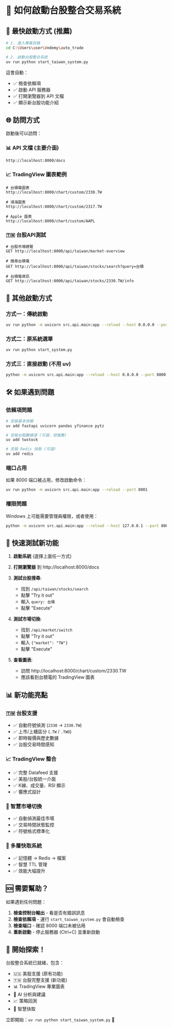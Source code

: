 # 🚀 如何啟動台股整合交易系統

## 🎯 最快啟動方式 (推薦)

```bash
# 1. 進入專案目錄
cd C:\Users\user\Undemy\auto_trade

# 2. 啟動台股整合系統
uv run python start_taiwan_system.py
```

這會自動：
- ✅ 檢查依賴項
- ✅ 啟動 API 服務器 
- ✅ 打開瀏覽器到 API 文檔
- ✅ 顯示新台股功能介紹

## 🌐 訪問方式

啟動後可以訪問：

### 📊 API 文檔 (主要介面)
```
http://localhost:8000/docs
```

### 📈 TradingView 圖表範例
```
# 台積電圖表
http://localhost:8000/chart/custom/2330.TW

# 鴻海圖表  
http://localhost:8000/chart/custom/2317.TW

# Apple 圖表
http://localhost:8000/chart/custom/AAPL
```

### 🇹🇼 台股API測試
```
# 台股市場總覽
GET http://localhost:8000/api/taiwan/market-overview

# 搜尋台積電
GET http://localhost:8000/api/taiwan/stocks/search?query=台積

# 台積電資訊
GET http://localhost:8000/api/taiwan/stocks/2330.TW/info
```

## 🔄 其他啟動方式

### 方式一：傳統啟動
```bash
uv run python -m uvicorn src.api.main:app --reload --host 0.0.0.0 --port 8000
```

### 方式二：原系統選單
```bash
uv run python start_system.py
```

### 方式三：直接啟動 (不用 uv)
```bash
python -m uvicorn src.api.main:app --reload --host 0.0.0.0 --port 8000
```

## 🛠️ 如果遇到問題

### 依賴項問題
```bash
# 安裝基本依賴
uv add fastapi uvicorn pandas yfinance pytz

# 安裝台股數據源 (可選，但推薦)
uv add twstock

# 安裝 Redis 快取 (可選)
uv add redis
```

### 端口占用
如果 8000 端口被占用，修改啟動命令：
```bash
uv run python -m uvicorn src.api.main:app --reload --port 8001
```

### 權限問題
Windows 上可能需要管理員權限，或者使用：
```bash
python -m uvicorn src.api.main:app --reload --host 127.0.0.1 --port 8000
```

## 🎯 快速測試新功能

1. **啟動系統** (選擇上面任一方式)

2. **打開瀏覽器** 到 http://localhost:8000/docs

3. **測試台股搜尋**:
   - 找到 `/api/taiwan/stocks/search`
   - 點擊 "Try it out"
   - 輸入 `query: 台積`
   - 點擊 "Execute"

4. **測試市場切換**:
   - 找到 `/api/market/switch`
   - 點擊 "Try it out"  
   - 輸入 `{"market": "TW"}`
   - 點擊 "Execute"

5. **查看圖表**:
   - 訪問 http://localhost:8000/chart/custom/2330.TW
   - 應該看到台積電的 TradingView 圖表

## 📊 新功能亮點

### 🇹🇼 台股支援
- ✅ 自動符號偵測 (`2330` → `2330.TW`)
- ✅ 上市/上櫃區分 (`.TW` / `.TWO`)
- ✅ 即時報價與歷史數據
- ✅ 台股交易時間感知

### 📈 TradingView 整合
- ✅ 完整 Datafeed 支援
- ✅ 美股/台股統一介面
- ✅ K線、成交量、RSI 顯示
- ✅ 響應式設計

### 🔄 智慧市場切換
- ✅ 自動偵測最佳市場
- ✅ 交易時間狀態監控
- ✅ 符號格式標準化

### 💾 多層快取系統
- ✅ 記憶體 → Redis → 檔案
- ✅ 智慧 TTL 管理
- ✅ 效能大幅提升

## 🆘 需要幫助？

如果遇到任何問題：

1. **檢查控制台輸出** - 看是否有錯誤訊息
2. **檢查依賴項** - 運行 `start_taiwan_system.py` 會自動檢查
3. **檢查端口** - 確認 8000 端口未被佔用
4. **重新啟動** - 停止服務器 (Ctrl+C) 並重新啟動

## 🎉 開始探索！

台股整合系統已就緒，包含：
- 🇺🇸 美股支援 (原有功能)
- 🇹🇼 台股完整支援 (新功能)  
- 📊 TradingView 專業圖表
- 🤖 AI 分析與建議
- 📈 策略回測
- 💾 智慧快取

立即開始：`uv run python start_taiwan_system.py` 🚀